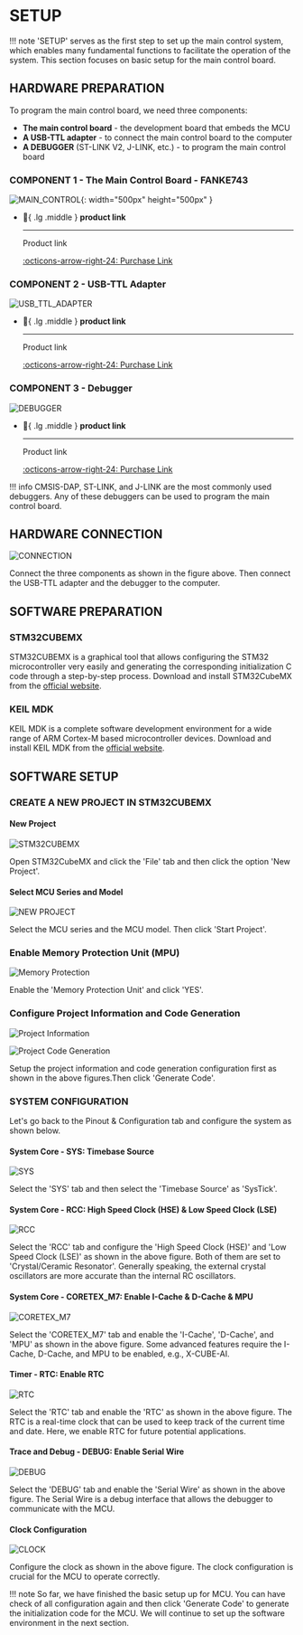# SETUP

!!! note
    'SETUP' serves as the first step to set up the main control system, which enables many fundamental functions to facilitate the operation of the system. This section focuses on basic setup for the main control board.

## HARDWARE PREPARATION

To program the main control board, we need three components:

- **The main control board** -  the development board that embeds the MCU
- **A USB-TTL adapter** - to connect the main control board to the computer
- **A DEBUGGER** (ST-LINK V2, J-LINK, etc.) - to program the main control board

### COMPONENT 1 - The Main Control Board - FANKE743

![MAIN_CONTROL](main_control.jpg){: width="500px" height="500px" }

<div class="grid cards" markdown>

-   :shopping_cart:{ .lg .middle } __product link__

    ---

    Product link


    [:octicons-arrow-right-24: <a href="https://m.tb.cn/h.glFZRKv3mP2cLID?tk=G3YX3VNEVf9" target="_blank"> Purchase Link </a>](#)

</div>

### COMPONENT 2 - USB-TTL Adapter

![USB_TTL_ADAPTER](usb_ttl.jpg)

<div class="grid cards" markdown>

-   :shopping_cart:{ .lg .middle } __product link__

    ---

    Product link


    [:octicons-arrow-right-24: <a href="[https://m.tb.cn/h.glFZRKv3mP2cLID?tk=G3YX3VNEVf9 ](https://www.waveshare.com/usb-to-ttl.htm)" target="_blank"> Purchase Link </a>](#)

</div>

### COMPONENT 3 - Debugger

![DEBUGGER](debugger.png)

<div class="grid cards" markdown>

-   :shopping_cart:{ .lg .middle } __product link__

    ---

    Product link


    [:octicons-arrow-right-24: <a href="https://www.aliexpress.com/item/1005005273159580.html?spm=a2g0o.productlist.main.1.4cb12067ieXeqH&algo_pvid=22385ace-f6bf-43ed-a7b0-693d70dfbe53&algo_exp_id=22385ace-f6bf-43ed-a7b0-693d70dfbe53-0&pdp_npi=4%40dis%21SGD%212.73%212.73%21%21%212.01%212.01%21%40213bd97f17239667324781421ec645%2112000032440955298%21sea%21SG%210%21ABX&curPageLogUid=TbhcGoAFyvod&utparam-url=scene%3Asearch%7Cquery_from%3A" target="_blank"> Purchase Link </a>](#)

</div>

!!! info
    CMSIS-DAP, ST-LINK, and J-LINK are the most commonly used debuggers. Any of these debuggers can be used to program the main control board.

## HARDWARE CONNECTION

![CONNECTION](connection.png)

Connect the three components as shown in the figure above. Then connect the USB-TTL adapter and the debugger to the computer.

## SOFTWARE PREPARATION

### STM32CUBEMX
STM32CUBEMX is a graphical tool that allows configuring the STM32 microcontroller very easily and generating the corresponding initialization C code through a step-by-step process. Download and install STM32CubeMX from the [official website](https://www.st.com/en/development-tools/stm32cubemx.html).

### KEIL MDK
KEIL MDK is a complete software development environment for a wide range of ARM Cortex-M based microcontroller devices. Download and install KEIL MDK from the [official website](https://www.keil.com/demo/eval/arm.htm).

## SOFTWARE SETUP

### CREATE A NEW PROJECT IN STM32CUBEMX

#### New Project
![STM32CUBEMX](STM32CUBEMX.png)

Open STM32CubeMX and click the 'File' tab and then click the option 'New Project'.

#### Select MCU Series and Model
![NEW PROJECT](new_proj.png)

Select the MCU series and the MCU model. Then click 'Start Project'.

### Enable Memory Protection Unit (MPU)
![Memory Protection](mpu.png)

Enable the 'Memory Protection Unit' and click 'YES'.

### Configure Project Information and Code Generation
![Project Information](proj_info.png)

![Project Code Generation](proj_code_gen.png)

Setup the project information and code generation configuration first as shown in the above figures.Then click 'Generate Code'.

### SYSTEM CONFIGURATION

Let's go back to the Pinout & Configuration tab and configure the system as shown below.

#### System Core - SYS: Timebase Source
![SYS](config_timebase.png)

Select the 'SYS' tab and then select the 'Timebase Source' as 'SysTick'.

#### System Core - RCC: High Speed Clock (HSE) & Low Speed Clock (LSE)
![RCC](config_rcc.png)

Select the 'RCC' tab and configure the 'High Speed Clock (HSE)' and 'Low Speed Clock (LSE)' as shown in the above figure. Both of them are set to 'Crystal/Ceramic Resonator'. Generally speaking, the external crystal oscillators are more accurate than the internal RC oscillators.

#### System Core - CORETEX_M7: Enable I-Cache & D-Cache & MPU
![CORETEX_M7](config_cortex_m7.png)

Select the 'CORETEX_M7' tab and enable the 'I-Cache', 'D-Cache', and 'MPU' as shown in the above figure. Some advanced features require the I-Cache, D-Cache, and MPU to be enabled, e.g., X-CUBE-AI. 

#### Timer - RTC: Enable RTC
![RTC](config_rtc.png)

Select the 'RTC' tab and enable the 'RTC' as shown in the above figure. The RTC is a real-time clock that can be used to keep track of the current time and date. Here, we enable RTC for future potential applications.

#### Trace and Debug - DEBUG: Enable Serial Wire
![DEBUG](config_debug.png)

Select the 'DEBUG' tab and enable the 'Serial Wire' as shown in the above figure. The Serial Wire is a debug interface that allows the debugger to communicate with the MCU.

#### Clock Configuration
![CLOCK](config_clock.png)

Configure the clock as shown in the above figure. The clock configuration is crucial for the MCU to operate correctly.

!!! note
    So far, we have finished the basic setup up for MCU. You can have check of all configuration again and then click 'Generate Code' to generate the initialization code for the MCU. We will continue to set up the software environment in the next section.


